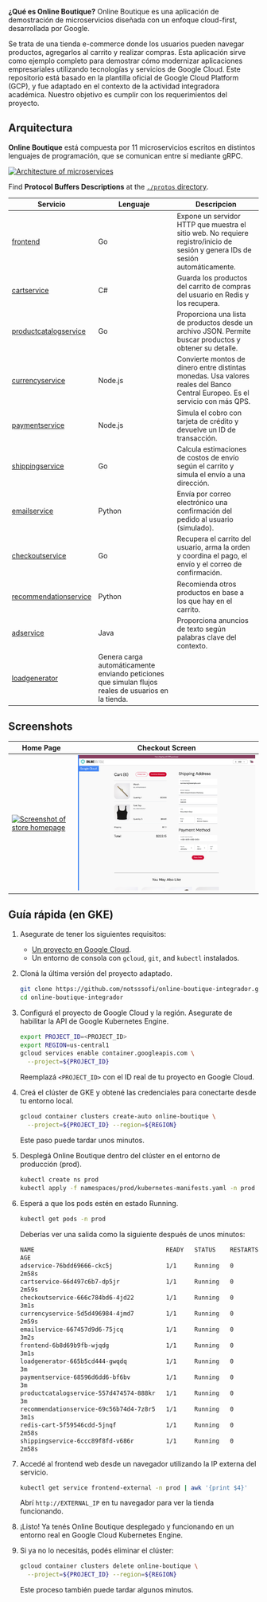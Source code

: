 <!-- <p align="center">
<img src="/src/frontend/static/icons/Hipster_HeroLogoMaroon.svg" width="300" alt="Online Boutique" />
</p> -->

**¿Qué es Online Boutique?** Online Boutique es una aplicación de demostración de microservicios diseñada con un enfoque cloud-first, desarrollada por Google.

Se trata de una tienda e-commerce donde los usuarios pueden navegar productos, agregarlos al carrito y realizar compras. Esta aplicación sirve como ejemplo completo para demostrar cómo modernizar aplicaciones empresariales utilizando tecnologías y servicios de Google Cloud.
Este repositorio está basado en la plantilla oficial de Google Cloud Platform (GCP), y fue adaptado en el contexto de la actividad integradora académica. Nuestro objetivo es cumplir con los requerimientos del proyecto.

## Arquitectura

**Online Boutique** está compuesta por 11 microservicios escritos en distintos lenguajes de programación, que se comunican entre sí mediante gRPC.

[![Architecture of
microservices](/docs/img/architecture-diagram.png)](/docs/img/architecture-diagram.png)

Find **Protocol Buffers Descriptions** at the [`./protos` directory](/protos).

| Servicio                                              | Lenguaje      | Descripcion                                                                                                                       |
| ---------------------------------------------------- | ------------- | --------------------------------------------------------------------------------------------------------------------------------- |
| [frontend](/src/frontend)                           | Go            | Expone un servidor HTTP que muestra el sitio web. No requiere registro/inicio de sesión y genera IDs de sesión automáticamente. |
| [cartservice](/src/cartservice)                     | C#            | Guarda los productos del carrito de compras del usuario en Redis y los recupera.                                                           |
| [productcatalogservice](/src/productcatalogservice) | Go            | Proporciona una lista de productos desde un archivo JSON. Permite buscar productos y obtener su detalle.                        |
| [currencyservice](/src/currencyservice)             | Node.js       | Convierte montos de dinero entre distintas monedas. Usa valores reales del Banco Central Europeo. Es el servicio con más QPS. |
| [paymentservice](/src/paymentservice)               | Node.js       | Simula el cobro con tarjeta de crédito y devuelve un ID de transacción.                                     |
| [shippingservice](/src/shippingservice)             | Go            | Calcula estimaciones de costos de envío según el carrito y simula el envío a una dirección.                                 |
| [emailservice](/src/emailservice)                   | Python        | Envía por correo electrónico una confirmación del pedido al usuario (simulado).                                                                                   |
| [checkoutservice](/src/checkoutservice)             | Go            | Recupera el carrito del usuario, arma la orden y coordina el pago, el envío y el correo de confirmación.                            |
| [recommendationservice](/src/recommendationservice) | Python        | Recomienda otros productos en base a los que hay en el carrito.                                                                      |
| [adservice](/src/adservice)                         | Java          | Proporciona anuncios de texto según palabras clave del contexto.                                                                                   |
| [loadgenerator](/src/loadgenerator)                 | Genera carga automáticamente enviando peticiones que simulan flujos reales de usuarios en la tienda.                                              |

## Screenshots

| Home Page                                                                                                         | Checkout Screen                                                                                                    |
| ----------------------------------------------------------------------------------------------------------------- | ------------------------------------------------------------------------------------------------------------------ |
| [![Screenshot of store homepage](/docs/img/online-boutique-frontend-1.png)](/docs/img/online-boutique-frontend-1.png) | [![Screenshot of checkout screen](/docs/img/online-boutique-frontend-2.png)](/docs/img/online-boutique-frontend-2.png) |

## Guía rápida (en GKE)

1. Asegurate de tener los siguientes requisitos:
   - [Un proyecto en Google Cloud](https://cloud.google.com/resource-manager/docs/creating-managing-projects#creating_a_project).
   - Un entorno de consola con `gcloud`, `git`, and `kubectl` instalados.

2. Cloná la última versión del proyecto adaptado.

   ```sh
   git clone https://github.com/notsssofi/online-boutique-integrador.git
   cd online-boutique-integrador
   ```

3. Configurá el proyecto de Google Cloud y la región. Asegurate de habilitar la API de Google Kubernetes Engine.

   ```sh
   export PROJECT_ID=<PROJECT_ID>
   export REGION=us-central1
   gcloud services enable container.googleapis.com \
     --project=${PROJECT_ID}
   ```

   Reemplazá `<PROJECT_ID>` con el ID real de tu proyecto en Google Cloud.

4. Creá el clúster de GKE y obtené las credenciales para conectarte desde tu entorno local.

   ```sh
   gcloud container clusters create-auto online-boutique \
     --project=${PROJECT_ID} --region=${REGION}
   ```

   Este paso puede tardar unos minutos.

5. Desplegá Online Boutique dentro del clúster en el entorno de producción (prod).

   ```sh
   kubectl create ns prod
   kubectl apply -f namespaces/prod/kubernetes-manifests.yaml -n prod
   ```

6. Esperá a que los pods estén en estado Running.

   ```sh
   kubectl get pods -n prod
   ```

   Deberías ver una salida como la siguiente después de unos minutos:

   ```
   NAME                                     READY   STATUS    RESTARTS   AGE
   adservice-76bdd69666-ckc5j               1/1     Running   0          2m58s
   cartservice-66d497c6b7-dp5jr             1/1     Running   0          2m59s
   checkoutservice-666c784bd6-4jd22         1/1     Running   0          3m1s
   currencyservice-5d5d496984-4jmd7         1/1     Running   0          2m59s
   emailservice-667457d9d6-75jcq            1/1     Running   0          3m2s
   frontend-6b8d69b9fb-wjqdg                1/1     Running   0          3m1s
   loadgenerator-665b5cd444-gwqdq           1/1     Running   0          3m
   paymentservice-68596d6dd6-bf6bv          1/1     Running   0          3m
   productcatalogservice-557d474574-888kr   1/1     Running   0          3m
   recommendationservice-69c56b74d4-7z8r5   1/1     Running   0          3m1s
   redis-cart-5f59546cdd-5jnqf              1/1     Running   0          2m58s
   shippingservice-6ccc89f8fd-v686r         1/1     Running   0          2m58s
   ```

7. Accedé al frontend web desde un navegador utilizando la IP externa del servicio.

   ```sh
   kubectl get service frontend-external -n prod | awk '{print $4}'
   ```

   Abrí `http://EXTERNAL_IP` en tu navegador para ver la tienda funcionando.

8. ¡Listo! Ya tenés Online Boutique desplegado y funcionando en un entorno real en Google Cloud Kubernetes Engine.

9. Si ya no lo necesitás, podés eliminar el clúster:

   ```sh
   gcloud container clusters delete online-boutique \
     --project=${PROJECT_ID} --region=${REGION}
   ```

   Este proceso también puede tardar algunos minutos.
